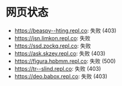 # 网页状态
- https://beaspy--hting.repl.co: 失败 (403)
- https://jsn.limkon.repl.co: 失败
- https://ssd.zockq.repl.co: 失败
- https://ask.skzey.repl.co: 失败 (403)
- https://figura.hpbmm.repl.co: 失败 (500)
- https://tr--slind.repl.co: 失败 (403)
- https://deo.babox.repl.co: 失败 (403)
